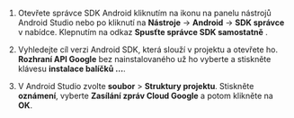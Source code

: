 1. Otevřete správce SDK Android kliknutím na ikonu na panelu nástrojů Android Studio nebo po kliknutí na **Nástroje** -> **Android** -> **SDK správce** v nabídce. Klepnutím na odkaz **Spusťte správce SDK samostatně** .

2. Vyhledejte cíl verzi Android SDK, která slouží v projektu a otevřete ho. **Rozhraní API Google** bez nainstalovaného už ho vyberte a stiskněte klávesu **instalace balíčků …**.

3. V Android Studio zvolte **soubor** > **Struktury projektu**. Stiskněte **oznámení**, vyberte **Zasílání zpráv Cloud Google** a potom klikněte na **OK**.

<!--
3. Open **AndroidManifest.xml** and add this tag to the *application* tag.

        <meta-data android:name="com.google.android.gms.version"
            android:value="@integer/google_play_services_version" />
-->
